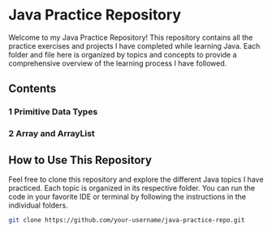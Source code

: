 # Java Practice Repository

Welcome to my Java Practice Repository! This repository contains all the practice exercises and projects I have completed while learning Java. Each folder and file here is organized by topics and concepts to provide a comprehensive overview of the learning process I have followed.

## Contents
### 1 Primitive Data Types
### 2 Array and ArrayList


## How to Use This Repository

Feel free to clone this repository and explore the different Java topics I have practiced. Each topic is organized in its respective folder. You can run the code in your favorite IDE or terminal by following the instructions in the individual folders.

```bash
git clone https://github.com/your-username/java-practice-repo.git
